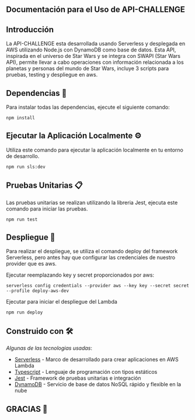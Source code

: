 ## Documentación para el Uso de API-CHALLENGE 
## Introducción 
La API-CHALLENGE esta desarrollada usando Serverless y desplegada en AWS utilizando Node.js con DynamoDB como base de datos. Esta API, inspirada en el universo de Star Wars y se integra con SWAPI (Star Wars API), permite llevar a cabo operaciones con información relacionada a los planetas y personas del mundo de Star Wars, incluye 3 scripts para pruebas, testing y despliegue en aws.

## Dependencias 🔧
Para instalar todas las dependencias, ejecute el siguiente comando:

```
npm install
```

## Ejecutar la Aplicación Localmente ⚙️
Utiliza este comando para ejecutar la aplicación localmente en tu entorno de desarrollo.
```
npm run sls:dev
```

## Pruebas Unitarias 📋
Las pruebas unitarias se realizan utilizando la libreria Jest, ejecuta este comando para iniciar las pruebas.
```
npm run test
```

## Despliegue 🚀
Para realizar el despliegue, se utiliza el comando deploy del framework Serverless, pero antes hay que configurar las credenciales de nuestro provider que es aws.

Ejecutar reemplazando key y secret proporcionados por aws:
```
serverless config credentials --provider aws --key key --secret secret --profile deploy-aws-dev
```
Ejecutar para iniciar el despliegue del Lambda
```
npm run deploy
```
## Construido con 🛠️

_Algunas de las tecnologias usadas_:

* [Serverless](https://www.serverless.com/) - Marco de desarrollado para crear aplicaciones en AWS Lambda
* [Typescript](https://www.typescriptlang.org/) - Lenguaje de programación con tipos estáticos
* [Jest](https://jestjs.io/) - Framework de pruebas unitarias e integración
* [DynamoDB](aws.amazon.com/es/pm/dynamodb/) - Servicio de base de datos NoSQL rápido y flexible en la nube

## GRACIAS 🎁